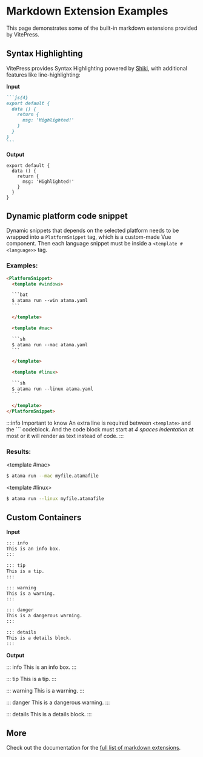 # Markdown Extension Examples

This page demonstrates some of the built-in markdown extensions provided by VitePress.

## Syntax Highlighting

VitePress provides Syntax Highlighting powered by [Shiki](https://github.com/shikijs/shiki), with additional features like line-highlighting:

**Input**

````md
```js{4}
export default {
  data () {
    return {
      msg: 'Highlighted!'
    }
  }
}
```
````

**Output**

```js{4}
export default {
  data () {
    return {
      msg: 'Highlighted!'
    }
  }
}
```

## Dynamic platform code snippet

Dynamic snippets that depends on the selected platform needs to be wrapped into a `PlatformSnippet` tag, which is a custom-made Vue component. Then each language snippet must be inside a `<template #<language>>` tag.

### Examples:

````html
<PlatformSnippet>
  <template #windows>

  ```bat
  $ atama run --win atama.yaml
  ```

  </template>

  <template #mac>

  ```sh
  $ atama run --mac atama.yaml
  ```

  </template>

  <template #linux>

  ```sh
  $ atama run --linux atama.yaml
  ```

  </template>
</PlatformSnippet>
````

:::info Important to know
An extra line is required between `<template>` and the \`\`\` codeblock. And the code block must start at _4 spaces indentation_ at most or it will render as text instead of code.
:::



### Results:

<PlatformSnippet>
  <template #windows>

  ```bat
  $ atama run --win myfile.atamafile
  ```

  </template>

  <template #mac>

  ```sh
  $ atama run --mac myfile.atamafile
  ```

  </template>

  <template #linux>

  ```sh
  $ atama run --linux myfile.atamafile
  ```

  </template>
</PlatformSnippet>


## Custom Containers

**Input**

```md
::: info
This is an info box.
:::

::: tip
This is a tip.
:::

::: warning
This is a warning.
:::

::: danger
This is a dangerous warning.
:::

::: details
This is a details block.
:::
```

**Output**

::: info
This is an info box.
:::

::: tip
This is a tip.
:::

::: warning
This is a warning.
:::

::: danger
This is a dangerous warning.
:::

::: details
This is a details block.
:::

## More

Check out the documentation for the [full list of markdown extensions](https://vitepress.dev/guide/markdown).

